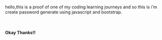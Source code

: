<p>hello,this is a proof of one of my coding learning journeys and so this is i'm create password generate using javascript and bootstrap.</p>
<br>
<h4>Okay Thanks!!</h4>
